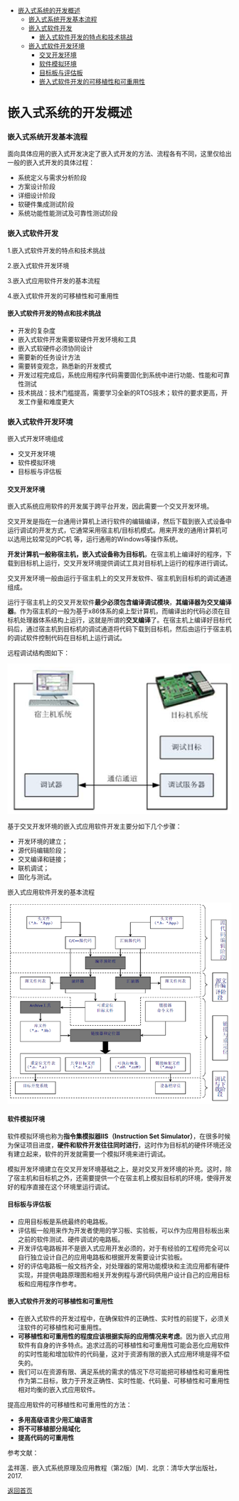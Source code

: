 - [嵌入式系统的开发概述](#嵌入式系统的开发概述)
    - [嵌入式系统开发基本流程](#嵌入式系统开发基本流程)
    - [嵌入式软件开发](#嵌入式软件开发)
      - [嵌入式软件开发的特点和技术挑战](#嵌入式软件开发的特点和技术挑战)
    - [嵌入式软件开发环境](#嵌入式软件开发环境)
      - [交叉开发环境](#交叉开发环境)
      - [软件模拟环境](#软件模拟环境)
      - [目标板与评估板](#目标板与评估板)
      - [嵌入式软件开发的可移植性和可重用性](#嵌入式软件开发的可移植性和可重用性)


# 嵌入式系统的开发概述

### 嵌入式系统开发基本流程

面向具体应用的嵌入式开发决定了嵌入式开发的方法、流程各有不同，这里仅给出一般的嵌入式开发的具体过程：

+ 系统定义与需求分析阶段
+ 方案设计阶段
+ 详细设计阶段
+ 软硬件集成测试阶段
+ 系统功能性能测试及可靠性测试阶段

### 嵌入式软件开发

1.嵌入式软件开发的特点和技术挑战

2.嵌入式软件开发环境

3.嵌入式应用软件开发的基本流程

4.嵌入式软件开发的可移植性和可重用性

#### 嵌入式软件开发的特点和技术挑战

+ 开发的复杂度
+ 嵌入式软件开发需要软硬件开发环境和工具
+ 嵌入式软硬件必须协同设计
+ 需要新的任务设计方法
+ 需要转变观念，熟悉新的开发模式
+ 开发过程完成后，系统应用程序代码需要固化到系统中进行功能、性能和可靠性测试
+ 技术挑战：技术门槛提高，需要学习全新的RTOS技术；软件的要求更高，开发工作量和难度更大

### 嵌入式软件开发环境

嵌入式开发环境组成

+ 交叉开发环境
+ 软件模拟环境
+ 目标板与评估板

#### 交叉开发环境

嵌入式系统应用软件的开发属于跨平台开发，因此需要一个交叉开发环境。

交叉开发是指在一台通用计算机上进行软件的编辑编译，然后下载到嵌入式设备中运行调试的开发方式，它通常采用宿主机/目标机模式。用来开发的通用计算机可以选用比较常见的PC机
等，运行通用的Windows等操作系统。

**开发计算机一般称宿主机，嵌入式设备称为目标机**，在宿主机上编译好的程序，下载到目标机上运行，交叉开发环境提供调试工具对目标机上运行的程序进行调试。

交叉开发环境一般由运行于宿主机上的交叉开发软件、宿主机到目标机的调试通道组成。

运行于宿主机上的交叉开发软件**最少必须包含编译调试模块**，**其编译器为交叉编译器**。作为宿主机的一般为基于x86体系的桌上型计算机，而编译出的代码必须在目标机处理器体系结构上运行，这就是所谓的**交叉编译**了。在宿主机上编译好目标代码后，通过宿主机到目标机的调试通道将代码下载到目标机，然后由运行于宿主机的调试软件控制代码在目标机上运行调试。

远程调试结构图如下：

![](https://raw.githubusercontent.com/timerring/picgo/master/picbed/image-20221128161137375.png)

基于交叉开发环境的嵌入式应用软件开发主要分如下几个步骤：

+ 开发环境的建立；
+ 源代码编辑阶段；
+ 交叉编译和链接；
+ 联机调试；
+ 固化与测试。

嵌入式应用软件开发的基本流程

![](https://raw.githubusercontent.com/timerring/picgo/master/picbed/image-20221128161412016.png)

#### 软件模拟环境

软件模拟环境也称为**指令集模拟器IIS（Instruction Set Simulator）**，在很多时候为保证项目进度，**硬件和软件开发往往同时进行**，这时作为目标机的硬件环境还没有建立起来，软件的开发就需要一个模拟环境来进行调试。

模拟开发环境建立在交叉开发环境基础之上，是对交叉开发环境的补充。这时，除了宿主机和目标机之外，还需要提供一个在宿主机上模拟目标机的环境，使得开发好的程序直接在这个环境里运行调试。

#### 目标板与评估板

+ 应用目标板是系统最终的电路板。
+ 评估板一般用来作为开发者使用的学习板、实验板，可以作为应用目标板出来之前的软件测试、硬件调试的电路板。
+ 开发评估电路板并不是嵌入式应用开发必须的，对于有经验的工程师完全可以自行独立设计自己的应用电路板和根据开发需要设计实验板。
+ 好的评估电路板一般文档齐全，对处理器的常用功能模块和主流应用都有硬件实现，并提供电路原理图和相关开发例程与源代码供用户设计自己的应用目标板和应用程序作参考。

#### 嵌入式软件开发的可移植性和可重用性

+ 在嵌入式软件的开发过程中，在确保软件的正确性、实时性的前提下，必须关注软件的可移植性和可重用性。
+ **可移植性和可重用性的程度应该根据实际的应用情况来考虑**。因为嵌入式应用软件有自身的许多特点。追求过高的可移植性和可重用性可能会恶化应用软件的实时性能和增加软件的代码量，这对于资源有限的嵌入式应用环境是得不偿失的。
+ 我们可以在资源有限、满足系统的需求的情况下尽可能把可移植性和可重用性作为第二目标，致力于开发正确性、实时性能、代码量、可移植性和可重用性相对均衡的嵌入式应用软件。

提高应用软件的可移植性和可重用性的方法：

+ **多用高级语言少用汇编语言**
+ **将不可移植部分局域化**
+ **提高代码的可重用性**


参考文献：

孟祥莲．嵌入式系统原理及应用教程（第2版）[M]．北京：清华大学出版社，2017.



[返回首页](https://github.com/timerring/hardware-tutorial)